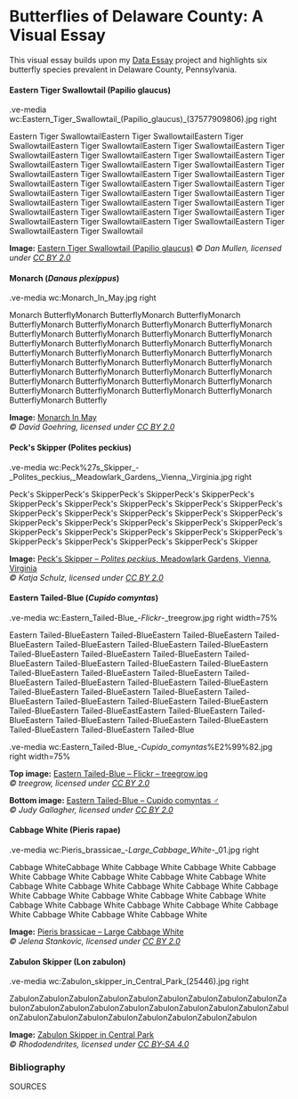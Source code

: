 # Butterflies of Delaware County: A Visual Essay
This visual essay builds upon my [Data Essay](https://nadavgiladmuth.github.io/DataEssay/) project and highlights six butterfly species prevalent in Delaware County, Pennsylvania. 


#### Eastern Tiger Swallowtail (Papilio glaucus)

.ve-media wc:Eastern_Tiger_Swallowtail_(Papilio_glaucus)_(37577909806).jpg right

Eastern Tiger SwallowtailEastern Tiger SwallowtailEastern Tiger SwallowtailEastern Tiger SwallowtailEastern Tiger SwallowtailEastern Tiger SwallowtailEastern Tiger SwallowtailEastern Tiger SwallowtailEastern Tiger SwallowtailEastern Tiger SwallowtailEastern Tiger SwallowtailEastern Tiger SwallowtailEastern Tiger SwallowtailEastern Tiger SwallowtailEastern Tiger SwallowtailEastern Tiger SwallowtailEastern Tiger SwallowtailEastern Tiger SwallowtailEastern Tiger SwallowtailEastern Tiger SwallowtailEastern Tiger SwallowtailEastern Tiger SwallowtailEastern Tiger SwallowtailEastern Tiger SwallowtailEastern Tiger SwallowtailEastern Tiger SwallowtailEastern Tiger SwallowtailEastern Tiger SwallowtailEastern Tiger SwallowtailEastern Tiger SwallowtailEastern Tiger Swallowtail

**Image:** [Eastern Tiger Swallowtail (Papilio glaucus)](https://commons.wikimedia.org/wiki/File:Eastern_Tiger_Swallowtail_(Papilio_glaucus)_(37577909806).jpg)  
*© Dan Mullen, licensed under [CC BY 2.0](https://creativecommons.org/licenses/by/2.0/)*







#### Monarch (*Danaus plexippus*)

.ve-media wc:Monarch_In_May.jpg right

Monarch ButterflyMonarch ButterflyMonarch ButterflyMonarch ButterflyMonarch ButterflyMonarch ButterflyMonarch ButterflyMonarch ButterflyMonarch ButterflyMonarch ButterflyMonarch ButterflyMonarch ButterflyMonarch ButterflyMonarch ButterflyMonarch ButterflyMonarch ButterflyMonarch ButterflyMonarch ButterflyMonarch ButterflyMonarch ButterflyMonarch ButterflyMonarch ButterflyMonarch ButterflyMonarch ButterflyMonarch ButterflyMonarch ButterflyMonarch ButterflyMonarch ButterflyMonarch ButterflyMonarch ButterflyMonarch ButterflyMonarch ButterflyMonarch ButterflyMonarch ButterflyMonarch ButterflyMonarch ButterflyMonarch Butterfly

**Image:** [Monarch In May](https://commons.wikimedia.org/wiki/File:Monarch_In_May.jpg)  
*© David Goehring, licensed under [CC BY 2.0](https://creativecommons.org/licenses/by/2.0/)*






#### Peck's Skipper (Polites peckius)
.ve-media wc:Peck%27s_Skipper_-_Polites_peckius,_Meadowlark_Gardens,_Vienna,_Virginia.jpg right

Peck's SkipperPeck's SkipperPeck's SkipperPeck's SkipperPeck's SkipperPeck's SkipperPeck's SkipperPeck's SkipperPeck's SkipperPeck's SkipperPeck's SkipperPeck's SkipperPeck's SkipperPeck's SkipperPeck's SkipperPeck's SkipperPeck's SkipperPeck's SkipperPeck's SkipperPeck's SkipperPeck's SkipperPeck's SkipperPeck's SkipperPeck's SkipperPeck's SkipperPeck's SkipperPeck's SkipperPeck's SkipperPeck's Skipper

**Image:** [Peck's Skipper – *Polites peckius*, Meadowlark Gardens, Vienna, Virginia](https://commons.wikimedia.org/wiki/File:Peck%27s_Skipper_-_Polites_peckius,_Meadowlark_Gardens,_Vienna,_Virginia.jpg)  
*© Katja Schulz, licensed under [CC BY 2.0](https://creativecommons.org/licenses/by/2.0/)*



#### Eastern Tailed-Blue (*Cupido comyntas*)

.ve-media wc:Eastern_Tailed-Blue_-_Flickr_-_treegrow.jpg right width=75%

Eastern Tailed-BlueEastern Tailed-BlueEastern Tailed-BlueEastern Tailed-BlueEastern Tailed-BlueEastern Tailed-BlueEastern Tailed-BlueEastern Tailed-BlueEastern Tailed-BlueEastern Tailed-BlueEastern Tailed-BlueEastern Tailed-BlueEastern Tailed-BlueEastern Tailed-BlueEastern Tailed-BlueEastern Tailed-BlueEastern Tailed-BlueEastern Tailed-BlueEastern Tailed-BlueEastern Tailed-BlueEastern Tailed-BlueEastern Tailed-BlueEastern Tailed-BlueEastern Tailed-BlueEastern Tailed-BlueEastern Tailed-BlueEastern Tailed-BlueEastern Tailed-BlueEastern Tailed-BlueEastern Tailed-BlueEastEastern Tailed-BlueEastern Tailed-BlueEastern Tailed-BlueEastern Tailed-BlueEastern Tailed-BlueEastern Tailed-BlueEastern Tailed-BlueEastern Tailed-Blue

.ve-media wc:Eastern_Tailed-Blue_-_Cupido_comyntas_%E2%99%82.jpg right width=75%






**Top image:** [Eastern Tailed-Blue – Flickr – treegrow.jpg](https://commons.wikimedia.org/wiki/File:Eastern_Tailed-Blue_-_Flickr_-_treegrow.jpg)  
*© treegrow, licensed under [CC BY 2.0](https://creativecommons.org/licenses/by/2.0/)*

**Bottom image:** [Eastern Tailed-Blue – Cupido comyntas ♂](https://commons.wikimedia.org/wiki/File:Eastern_Tailed-Blue_-_Cupido_comyntas_%E2%99%82.jpg)  
*© Judy Gallagher, licensed under [CC BY 2.0](https://creativecommons.org/licenses/by/2.0/)*




#### Cabbage White (Pieris rapae)
.ve-media wc:Pieris_brassicae_-_Large_Cabbage_White_-_01.jpg right

Cabbage WhiteCabbage White Cabbage White Cabbage White Cabbage White Cabbage White Cabbage White Cabbage White Cabbage White Cabbage White Cabbage White Cabbage White Cabbage White Cabbage White Cabbage White Cabbage White Cabbage White Cabbage White Cabbage White Cabbage White Cabbage White Cabbage White Cabbage White Cabbage White Cabbage White Cabbage White 

**Image:** [Pieris brassicae – Large Cabbage White](https://commons.wikimedia.org/wiki/File:Pieris_brassicae_-_Large_Cabbage_White_-_02.jpg)  
*© Jelena Stankovic, licensed under [CC BY 2.0](https://creativecommons.org/licenses/by/2.0/)*






#### Zabulon Skipper (Lon zabulon)
.ve-media wc:Zabulon_skipper_in_Central_Park_(25446).jpg right

ZabulonZabulonZabulonZabulonZabulonZabulonZabulonZabulonZabulonZabulonZabulonZabulonZabulonZabulonZabulonZabulonZabulonZabulonZabulonZabulonZabulonZabulonZabulonZabulonZabulonZabulonZabulon


**Image:** [Zabulon Skipper in Central Park](https://commons.wikimedia.org/wiki/File:Zabulon_skipper_in_Central_Park_(25446).jpg)  
*© Rhododendrites, licensed under [CC BY-SA 4.0](https://creativecommons.org/licenses/by-sa/4.0/)*





### Bibliography
SOURCES
